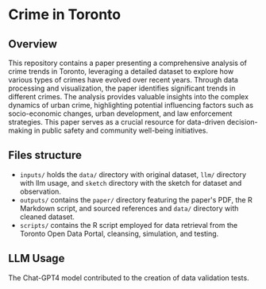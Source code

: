 # Crime in Toronto

## Overview
This repository contains a paper presenting a comprehensive analysis of crime trends in Toronto, leveraging a detailed dataset to explore how various types of crimes have evolved over recent years. Through data processing and visualization, the paper identifies significant trends in different crimes. The analysis provides valuable insights into the complex dynamics of urban crime, highlighting potential influencing factors such as socio-economic changes, urban development, and law enforcement strategies. This paper serves as a crucial resource for data-driven decision-making in public safety and community well-being initiatives.

## Files structure
- `inputs/` holds the `data/` directory with original dataset, `llm/` directory with llm usage, and `sketch` directory with the sketch for dataset and observation.
- `outputs/` contains the `paper/` directory featuring the paper's PDF, the R Markdown script, and sourced references and `data/` directory with cleaned dataset.
- `scripts/` contains the R script employed for data retrieval from the Toronto Open Data Portal, cleansing, simulation, and testing.

## LLM Usage
The Chat-GPT4 model contributed to the creation of data validation tests.
